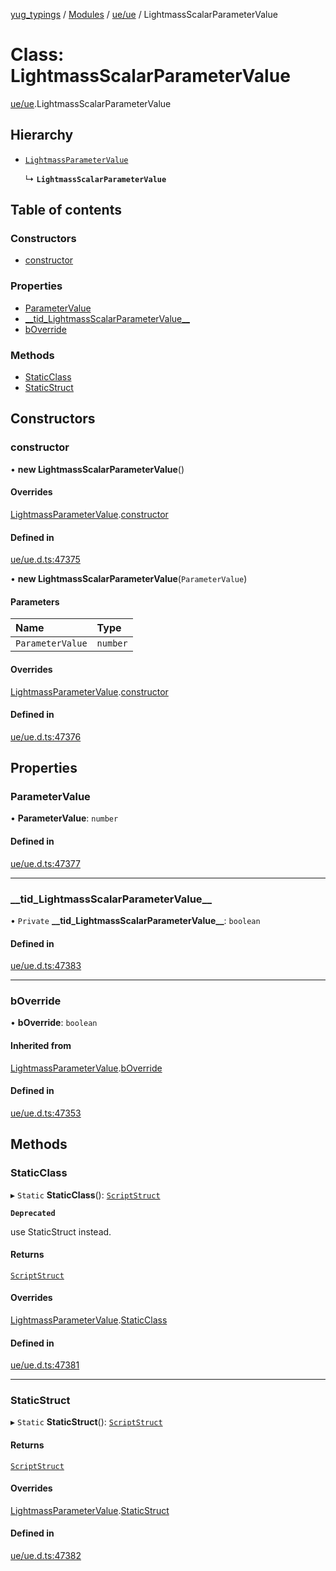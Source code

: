 [yug_typings](../README.md) / [Modules](../modules.md) / [ue/ue](../modules/ue_ue.md) / LightmassScalarParameterValue

# Class: LightmassScalarParameterValue

[ue/ue](../modules/ue_ue.md).LightmassScalarParameterValue

## Hierarchy

- [`LightmassParameterValue`](ue_ue.LightmassParameterValue.md)

  ↳ **`LightmassScalarParameterValue`**

## Table of contents

### Constructors

- [constructor](ue_ue.LightmassScalarParameterValue.md#constructor)

### Properties

- [ParameterValue](ue_ue.LightmassScalarParameterValue.md#parametervalue)
- [\_\_tid\_LightmassScalarParameterValue\_\_](ue_ue.LightmassScalarParameterValue.md#__tid_lightmassscalarparametervalue__)
- [bOverride](ue_ue.LightmassScalarParameterValue.md#boverride)

### Methods

- [StaticClass](ue_ue.LightmassScalarParameterValue.md#staticclass)
- [StaticStruct](ue_ue.LightmassScalarParameterValue.md#staticstruct)

## Constructors

### constructor

• **new LightmassScalarParameterValue**()

#### Overrides

[LightmassParameterValue](ue_ue.LightmassParameterValue.md).[constructor](ue_ue.LightmassParameterValue.md#constructor)

#### Defined in

[ue/ue.d.ts:47375](https://github.com/YugMetaverse/yug_typings/blob/b7d9b19/ue/ue.d.ts#L47375)

• **new LightmassScalarParameterValue**(`ParameterValue`)

#### Parameters

| Name | Type |
| :------ | :------ |
| `ParameterValue` | `number` |

#### Overrides

[LightmassParameterValue](ue_ue.LightmassParameterValue.md).[constructor](ue_ue.LightmassParameterValue.md#constructor)

#### Defined in

[ue/ue.d.ts:47376](https://github.com/YugMetaverse/yug_typings/blob/b7d9b19/ue/ue.d.ts#L47376)

## Properties

### ParameterValue

• **ParameterValue**: `number`

#### Defined in

[ue/ue.d.ts:47377](https://github.com/YugMetaverse/yug_typings/blob/b7d9b19/ue/ue.d.ts#L47377)

___

### \_\_tid\_LightmassScalarParameterValue\_\_

• `Private` **\_\_tid\_LightmassScalarParameterValue\_\_**: `boolean`

#### Defined in

[ue/ue.d.ts:47383](https://github.com/YugMetaverse/yug_typings/blob/b7d9b19/ue/ue.d.ts#L47383)

___

### bOverride

• **bOverride**: `boolean`

#### Inherited from

[LightmassParameterValue](ue_ue.LightmassParameterValue.md).[bOverride](ue_ue.LightmassParameterValue.md#boverride)

#### Defined in

[ue/ue.d.ts:47353](https://github.com/YugMetaverse/yug_typings/blob/b7d9b19/ue/ue.d.ts#L47353)

## Methods

### StaticClass

▸ `Static` **StaticClass**(): [`ScriptStruct`](ue_ue.ScriptStruct.md)

**`Deprecated`**

use StaticStruct instead.

#### Returns

[`ScriptStruct`](ue_ue.ScriptStruct.md)

#### Overrides

[LightmassParameterValue](ue_ue.LightmassParameterValue.md).[StaticClass](ue_ue.LightmassParameterValue.md#staticclass)

#### Defined in

[ue/ue.d.ts:47381](https://github.com/YugMetaverse/yug_typings/blob/b7d9b19/ue/ue.d.ts#L47381)

___

### StaticStruct

▸ `Static` **StaticStruct**(): [`ScriptStruct`](ue_ue.ScriptStruct.md)

#### Returns

[`ScriptStruct`](ue_ue.ScriptStruct.md)

#### Overrides

[LightmassParameterValue](ue_ue.LightmassParameterValue.md).[StaticStruct](ue_ue.LightmassParameterValue.md#staticstruct)

#### Defined in

[ue/ue.d.ts:47382](https://github.com/YugMetaverse/yug_typings/blob/b7d9b19/ue/ue.d.ts#L47382)
